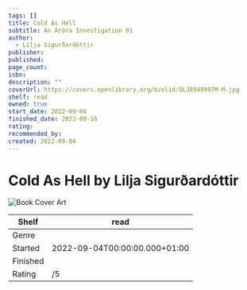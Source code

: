 ```yaml
---
tags: []
title: Cold As Hell
subtitle: An Áróra Investigation 01
author:
  - Lilja Sigurðardóttir
publisher: 
published: 
page_count: 
isbn: 
description: ""
coverUrl: https://covers.openlibrary.org/b/olid/OL38949997M-M.jpg
shelf: read
owned: true
start_date: 2022-09-04
finished_date: 2022-09-10
rating: 
recommended_by: 
created: 2022-09-04
---
```


# Cold As Hell by Lilja Sigurðardóttir

![Book Cover Art](https://covers.openlibrary.org/b/olid/OL38949997M-M.jpg)

| Shelf | read |
| --- | --- |
| Genre |  |
| Started | 2022-09-04T00:00:00.000+01:00 |
| Finished |  |
| Rating | /5 |

